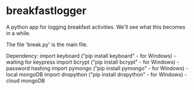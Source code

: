 # breakfastlogger
A python app for logging breakfast activities. We'll see what this becomes in a while.

The file 'break.py' is the main file.

Dependency:
import keyboard ("pip install keyboard" - for Windows) - waiting for keypress
import bcrypt ("pip install bcrypt" - for Windows) - password hashing
import pymongo ("pip install pymongo" - for Windows) - local mongoDB
import dnspython ("pip install dnspython" - for Windows) - cloud mongoDB

